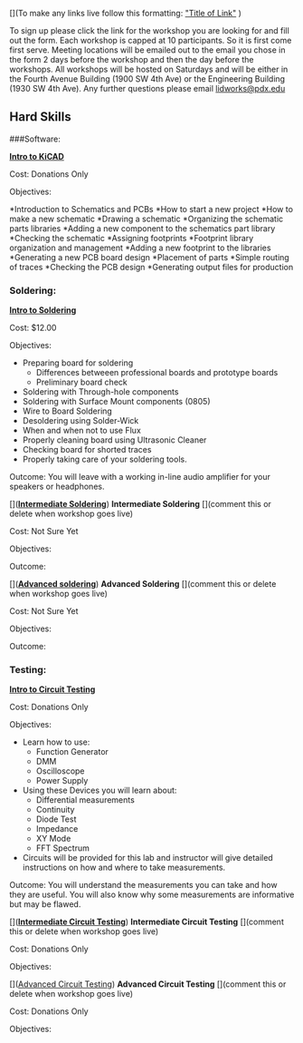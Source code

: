 [](To make any links live follow this formatting:
["Title of Link"](Link)
)

To sign up please click the link for the workshop you are looking for and fill out the form.  Each workshop is capped at 10 participants.  So it is first come first serve.  Meeting locations will be emailed out to the email you chose in the form 2 days before the workshop and then the day before the workshops.  All workshops will be hosted on Saturdays and will be either in the Fourth Avenue Building (1900 SW 4th Ave) or the Engineering Building (1930 SW 4th Ave).  Any further questions please email <lidworks@pdx.edu>

## Hard Skills

###Software: 

**[Intro to KiCAD](https://docs.google.com/a/pdx.edu/forms/d/1NqQocyWuhxk0pj_jTsWhFvMnmeMwicBxHlcDnYSgR-E/viewform)**

Cost: Donations Only

Objectives:

*Introduction to Schematics and PCBs
*How to start a new project
*How to make a new schematic
    *Drawing a schematic
    *Organizing the schematic parts libraries
    *Adding a new component to the schematics part library
    *Checking the schematic
*Assigning footprints
    *Footprint library organization and management
    *Adding a new footprint to the libraries
*Generating a new PCB board design
    *Placement of parts
    *Simple routing of traces
*Checking the PCB design
*Generating output files for production



### Soldering:

**[Intro to Soldering](https://docs.google.com/forms/d/1IS-XLif4VmlFMcx-erP73_9ocsrlIxmJXUkPCWGgzTQ/viewform?usp=send_form)**

Cost: $12.00

Objectives:
* Preparing board for soldering
    * Differences betweeen professional boards and prototype boards
    * Preliminary board check
* Soldering with Through-hole components
* Soldering with Surface Mount components (0805)
* Wire to Board Soldering
* Desoldering using Solder-Wick
* When and when not to use Flux
* Properly cleaning board using Ultrasonic Cleaner
* Checking board for shorted traces
* Properly taking care of your soldering tools.  

Outcome:  You will leave with a working in-line audio amplifier for your speakers or headphones. 

[](**[Intermediate Soldering](https://docs.google.com/a/pdx.edu/forms/d/1OJ-QdR-m-IoBkpHX8NEEv9BMLgh1l4CMEo0rQkFKDXY/viewform)**)
**Intermediate Soldering** [](comment this or delete when workshop goes live)

Cost: Not Sure Yet

Objectives:

Outcome:

[](**[Advanced soldering](https://docs.google.com/a/pdx.edu/forms/d/1F2Vi0Zanwu-Xg0Rop456lxvzkojYpnrLrhOLsyCfVls/viewform)**)
**Advanced Soldering** [](comment this or delete when workshop goes live)

Cost: Not Sure Yet

Objectives: 

Outcome:


### Testing:

**[Intro to Circuit Testing](https://docs.google.com/a/pdx.edu/forms/d/1fx1uiF50ap_Bx9dQG1hB81Zk0g43SOweIBmC70ACPn0/viewform)**
  
Cost: Donations Only

Objectives:

* Learn how to use:
    * Function Generator
    * DMM
    * Oscilloscope
    * Power Supply
* Using these Devices you will learn about:
    * Differential measurements
    * Continuity
    * Diode Test
    * Impedance
    * XY Mode
    * FFT Spectrum
* Circuits will be provided for this lab and instructor will give detailed instructions on how and where to take measurements.  

Outcome:  You will understand the measurements you can take and how they are useful.  You will also know why some measurements are informative but may be flawed.  


[](**[Intermediate Circuit Testing](https://docs.google.com/a/pdx.edu/forms/d/1yalsAhJ_5NpEb8k0pBzpTgqrTmSvf1QCjOPLnOq_lWk/viewform)**)
**Intermediate Circuit Testing** [](comment this or delete when workshop goes live)

Cost: Donations Only

Objectives: 

[]([Advanced Circuit Testing](https://docs.google.com/a/pdx.edu/forms/d/1yalsAhJ_5NpEb8k0pBzpTgqrTmSvf1QCjOPLnOq_lWk/viewform))
**Advanced Circuit Testing** [](comment this or delete when workshop goes live)

Cost: Donations Only

Objectives:

